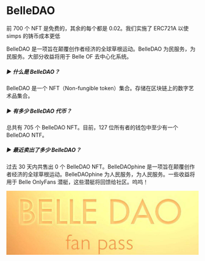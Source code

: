 # BelleDAO

前 700 个 NFT 是免费的，其余的每个都是 0.02。我们实施了 ERC721A 以使 simps 的铸币成本更低

BelleDAO 是一项旨在颠覆创作者经济的全球草根运动。BelleDAO 为民服务，为民服务。大部分收益将用于 Belle OF 去中心化系统。

##### ▶ 什么是 BelleDAO？

BelleDAO 是一个 NFT（Non-fungible token）集合。存储在区块链上的数字艺术品集合。

##### ▶ 有多少 BelleDAO 代币？

总共有 705 个 BelleDAO NFT。目前，127 位所有者的钱包中至少有一个 BelleDAO NTF。

##### ▶ 最近卖出了多少 BelleDAO？

过去 30 天内共售出 0 个 BelleDAO NFT。BelleDAOphine 是一项旨在颠覆创作者经济的全球草根运动。BelleDAOphine 为人民服务，为人民服务。一些收益将用于 Belle OnlyFans 潜艇，这些潜艇将回馈给社区。呜呜！

![1080x360](1080x360.jpg)
